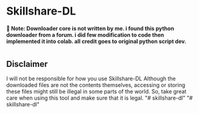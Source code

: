 # Skillshare-DL

<h4>📝 Note: Downloader core is not written by me. i found this python downloader from a  forum. i did few modification to code then implemented it into colab. all credit goes to original python script dev.</h4>

#
## Disclaimer

I will not be responsible for how you use Skillshare-DL
Although the downloaded files are not the contents themselves, accessing or storing these files might still be illegal in some parts of the world. So, take great care when using this tool and make sure that it is legal.
"# skillshare-dl" 
"# skillshare-dl" 
